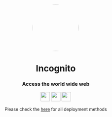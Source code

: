 <div align="center">

<kbd>
<img style="border-radius:50%" height="150px" src="https://raw.githubusercontent.com/IDontCodee/Incognito-Replit/main/deploy/logo.svg">
</kbd>
         
<h1>Incognito</h1>

<h3>Access the world wide web</h3>

</div>

<p align="center">
<a href="https://heroku.com/deploy?template=https://github.com/IDontCodee/Incognito-Replit"><img height="30px" src="https://img.shields.io/badge/heroku-%23430098.svg?style=for-the-badge&logo=heroku&logoColor=white"><img></a>
<a href="https://repl.it/github/IDontCodee/Incognito-Replit"><img height="30px" src="https://raw.githubusercontent.com/IDontCodee/Incognito-Replit/main/deploy/replit.svg"><img></a>
<a href="https://railway.app/new/template?template=https://github.com/IDontCodee/Incognito-Replit"><img height="30px" src="https://img.shields.io/badge/Railway-%234f0599.svg?style=for-the-badge&logo=railway&logoColor=white"><img></a>
</p>

<div align="center">
         Please check the <a href="https://github.com/IDontCodee/Incognito-Replit/wiki">here</a> for all deployment methods
         </div>
